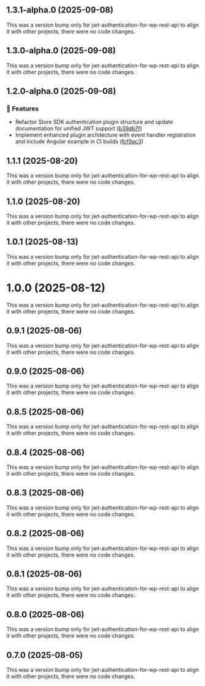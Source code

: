 ## 1.3.1-alpha.0 (2025-09-08)

This was a version bump only for jwt-authentication-for-wp-rest-api to align it with other projects, there were no code changes.

## 1.3.0-alpha.0 (2025-09-08)

This was a version bump only for jwt-authentication-for-wp-rest-api to align it with other projects, there were no code changes.

## 1.2.0-alpha.0 (2025-09-08)

### 🚀 Features

- Refactor Store SDK authentication plugin structure and update documentation for unified JWT support ([b39db7f](https://github.com/kmakris23/store-sdk/commit/b39db7f))
- Implement enhanced plugin architecture with event handler registration and include Angular example in CI builds ([fcf9ac3](https://github.com/kmakris23/store-sdk/commit/fcf9ac3))

## 1.1.1 (2025-08-20)

This was a version bump only for jwt-authentication-for-wp-rest-api to align it with other projects, there were no code changes.

## 1.1.0 (2025-08-20)

This was a version bump only for jwt-authentication-for-wp-rest-api to align it with other projects, there were no code changes.

## 1.0.1 (2025-08-13)

This was a version bump only for jwt-authentication-for-wp-rest-api to align it with other projects, there were no code changes.

# 1.0.0 (2025-08-12)

This was a version bump only for jwt-authentication-for-wp-rest-api to align it with other projects, there were no code changes.

## 0.9.1 (2025-08-06)

This was a version bump only for jwt-authentication-for-wp-rest-api to align it with other projects, there were no code changes.

## 0.9.0 (2025-08-06)

This was a version bump only for jwt-authentication-for-wp-rest-api to align it with other projects, there were no code changes.

## 0.8.5 (2025-08-06)

This was a version bump only for jwt-authentication-for-wp-rest-api to align it with other projects, there were no code changes.

## 0.8.4 (2025-08-06)

This was a version bump only for jwt-authentication-for-wp-rest-api to align it with other projects, there were no code changes.

## 0.8.3 (2025-08-06)

This was a version bump only for jwt-authentication-for-wp-rest-api to align it with other projects, there were no code changes.

## 0.8.2 (2025-08-06)

This was a version bump only for jwt-authentication-for-wp-rest-api to align it with other projects, there were no code changes.

## 0.8.1 (2025-08-06)

This was a version bump only for jwt-authentication-for-wp-rest-api to align it with other projects, there were no code changes.

## 0.8.0 (2025-08-06)

This was a version bump only for jwt-authentication-for-wp-rest-api to align it with other projects, there were no code changes.

## 0.7.0 (2025-08-05)

This was a version bump only for jwt-authentication-for-wp-rest-api to align it with other projects, there were no code changes.
